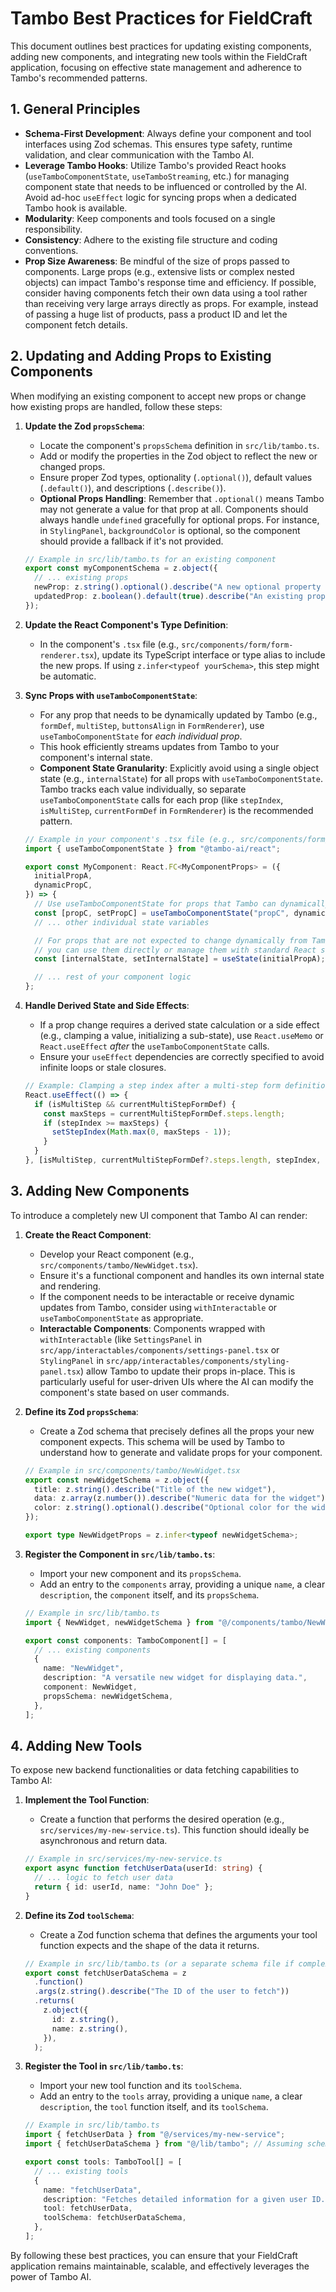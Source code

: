 # Tambo Best Practices for FieldCraft

This document outlines best practices for updating existing components, adding new components, and integrating new tools within the FieldCraft application, focusing on effective state management and adherence to Tambo's recommended patterns.

## 1. General Principles

*   **Schema-First Development**: Always define your component and tool interfaces using Zod schemas. This ensures type safety, runtime validation, and clear communication with the Tambo AI.
*   **Leverage Tambo Hooks**: Utilize Tambo's provided React hooks (`useTamboComponentState`, `useTamboStreaming`, etc.) for managing component state that needs to be influenced or controlled by the AI. Avoid ad-hoc `useEffect` logic for syncing props when a dedicated Tambo hook is available.
*   **Modularity**: Keep components and tools focused on a single responsibility.
*   **Consistency**: Adhere to the existing file structure and coding conventions.
*   **Prop Size Awareness**: Be mindful of the size of props passed to components. Large props (e.g., extensive lists or complex nested objects) can impact Tambo's response time and efficiency. If possible, consider having components fetch their own data using a tool rather than receiving very large arrays directly as props. For example, instead of passing a huge list of products, pass a product ID and let the component fetch details.

## 2. Updating and Adding Props to Existing Components

When modifying an existing component to accept new props or change how existing props are handled, follow these steps:

1.  **Update the Zod `propsSchema`**:
    *   Locate the component's `propsSchema` definition in `src/lib/tambo.ts`.
    *   Add or modify the properties in the Zod object to reflect the new or changed props.
    *   Ensure proper Zod types, optionality (`.optional()`), default values (`.default()`), and descriptions (`.describe()`).
    *   **Optional Props Handling**: Remember that `.optional()` means Tambo may not generate a value for that prop at all. Components should always handle `undefined` gracefully for optional props. For instance, in `StylingPanel`, `backgroundColor` is optional, so the component should provide a fallback if it's not provided.

    ```typescript
    // Example in src/lib/tambo.ts for an existing component
    export const myComponentSchema = z.object({
      // ... existing props
      newProp: z.string().optional().describe("A new optional property for the component"),
      updatedProp: z.boolean().default(true).describe("An existing prop with a new default"),
    });
    ```

2.  **Update the React Component's Type Definition**:
    *   In the component's `.tsx` file (e.g., `src/components/form/form-renderer.tsx`), update its TypeScript interface or type alias to include the new props. If using `z.infer<typeof yourSchema>`, this step might be automatic.

3.  **Sync Props with `useTamboComponentState`**:
    *   For any prop that needs to be dynamically updated by Tambo (e.g., `formDef`, `multiStep`, `buttonsAlign` in `FormRenderer`), use `useTamboComponentState` for *each individual prop*.
    *   This hook efficiently streams updates from Tambo to your component's internal state.
    *   **Component State Granularity**: Explicitly avoid using a single object state (e.g., `internalState`) for all props with `useTamboComponentState`. Tambo tracks each value individually, so separate `useTamboComponentState` calls for each prop (like `stepIndex`, `isMultiStep`, `currentFormDef` in `FormRenderer`) is the recommended pattern.

    ```typescript
    // Example in your component's .tsx file (e.g., src/components/form/form-renderer.tsx)
    import { useTamboComponentState } from "@tambo-ai/react";

    export const MyComponent: React.FC<MyComponentProps> = ({
      initialPropA,
      dynamicPropC,
    }) => {
      // Use useTamboComponentState for props that Tambo can dynamically update
      const [propC, setPropC] = useTamboComponentState("propC", dynamicPropC);
      // ... other individual state variables

      // For props that are not expected to change dynamically from Tambo,
      // you can use them directly or manage them with standard React state if needed.
      const [internalState, setInternalState] = useState(initialPropA);

      // ... rest of your component logic
    };
    ```

4.  **Handle Derived State and Side Effects**:
    *   If a prop change requires a derived state calculation or a side effect (e.g., clamping a value, initializing a sub-state), use `React.useMemo` or `React.useEffect` *after* the `useTamboComponentState` calls.
    *   Ensure your `useEffect` dependencies are correctly specified to avoid infinite loops or stale closures.

    ```typescript
    // Example: Clamping a step index after a multi-step form definition changes in FormRenderer
    React.useEffect(() => {
      if (isMultiStep && currentMultiStepFormDef) {
        const maxSteps = currentMultiStepFormDef.steps.length;
        if (stepIndex >= maxSteps) {
          setStepIndex(Math.max(0, maxSteps - 1));
        }
      }
    }, [isMultiStep, currentMultiStepFormDef?.steps.length, stepIndex, setStepIndex]); // Include setter in dependencies
    ```

## 3. Adding New Components

To introduce a completely new UI component that Tambo AI can render:

1.  **Create the React Component**:
    *   Develop your React component (e.g., `src/components/tambo/NewWidget.tsx`).
    *   Ensure it's a functional component and handles its own internal state and rendering.
    *   If the component needs to be interactable or receive dynamic updates from Tambo, consider using `withInteractable` or `useTamboComponentState` as appropriate.
    *   **Interactable Components**: Components wrapped with `withInteractable` (like `SettingsPanel` in `src/app/interactables/components/settings-panel.tsx` or `StylingPanel` in `src/app/interactables/components/styling-panel.tsx`) allow Tambo to update their props in-place. This is particularly useful for user-driven UIs where the AI can modify the component's state based on user commands.

2.  **Define its Zod `propsSchema`**:
    *   Create a Zod schema that precisely defines all the props your new component expects. This schema will be used by Tambo to understand how to generate and validate props for your component.

    ```typescript
    // Example in src/components/tambo/NewWidget.tsx
    export const newWidgetSchema = z.object({
      title: z.string().describe("Title of the new widget"),
      data: z.array(z.number()).describe("Numeric data for the widget"),
      color: z.string().optional().describe("Optional color for the widget"),
    });

    export type NewWidgetProps = z.infer<typeof newWidgetSchema>;
    ```

3.  **Register the Component in `src/lib/tambo.ts`**:
    *   Import your new component and its `propsSchema`.
    *   Add an entry to the `components` array, providing a unique `name`, a clear `description`, the `component` itself, and its `propsSchema`.

    ```typescript
    // Example in src/lib/tambo.ts
    import { NewWidget, newWidgetSchema } from "@/components/tambo/NewWidget";

    export const components: TamboComponent[] = [
      // ... existing components
      {
        name: "NewWidget",
        description: "A versatile new widget for displaying data.",
        component: NewWidget,
        propsSchema: newWidgetSchema,
      },
    ];
    ```

## 4. Adding New Tools

To expose new backend functionalities or data fetching capabilities to Tambo AI:

1.  **Implement the Tool Function**:
    *   Create a function that performs the desired operation (e.g., `src/services/my-new-service.ts`). This function should ideally be asynchronous and return data.

    ```typescript
    // Example in src/services/my-new-service.ts
    export async function fetchUserData(userId: string) {
      // ... logic to fetch user data
      return { id: userId, name: "John Doe" };
    }
    ```

2.  **Define its Zod `toolSchema`**:
    *   Create a Zod function schema that defines the arguments your tool function expects and the shape of the data it returns.

    ```typescript
    // Example in src/lib/tambo.ts (or a separate schema file if complex)
    export const fetchUserDataSchema = z
      .function()
      .args(z.string().describe("The ID of the user to fetch"))
      .returns(
        z.object({
          id: z.string(),
          name: z.string(),
        }),
      );
    ```

3.  **Register the Tool in `src/lib/tambo.ts`**:
    *   Import your new tool function and its `toolSchema`.
    *   Add an entry to the `tools` array, providing a unique `name`, a clear `description`, the `tool` function itself, and its `toolSchema`.

    ```typescript
    // Example in src/lib/tambo.ts
    import { fetchUserData } from "@/services/my-new-service";
    import { fetchUserDataSchema } from "@/lib/tambo"; // Assuming schema is here

    export const tools: TamboTool[] = [
      // ... existing tools
      {
        name: "fetchUserData",
        description: "Fetches detailed information for a given user ID.",
        tool: fetchUserData,
        toolSchema: fetchUserDataSchema,
      },
    ];
    ```

By following these best practices, you can ensure that your FieldCraft application remains maintainable, scalable, and effectively leverages the power of Tambo AI.

